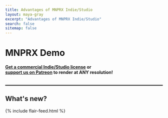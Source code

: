 ```yaml
---
title: Advantages of MNPRX Indie/Studio
layout: maya-gray
excerpt: "Advantages of MNPRX Indie/Studio"
search: false
sitemap: false
---
```

<div class="simple-feed">
  <h1> MNPRX Demo </h1>
  <h4 class="top-1"><a href="https://artineering.io/software/MNPRX/#getit">Get a commercial Indie/Studio license</a> or <br>
  <a href="https://www.patreon.com/artineering">support us on Patreon</a> to render at ANY resolution!</h4>
  <!--<h2> CYBER-WEEK SALE</h2>  -->
  <div class="upgrade-img" style="width:80%; margin:0 auto 2rem">
    <!--
    <a href="https://artineering.io/software/MNPRX/#getit">
      <img src="/images/feed/demo-promotion.jpg"/>
    </a>
    -->
    <!--<img src="/images/MNPRX/demo-resolution.png"/>-->
  </div>
  <hr style="height:3px; border: none; background-color:#444; color:#444">
  <h2> What's new? </h2>
  {% include flair-feed.html %}
</div>

<!-- Google Analytics -->
<script>
(function(i,s,o,g,r,a,m){i['GoogleAnalyticsObject']=r;i[r]=i[r]||function(){
(i[r].q=i[r].q||[]).push(arguments)},i[r].l=1*new Date();a=s.createElement(o),
m=s.getElementsByTagName(o)[0];a.async=1;a.src=g;m.parentNode.insertBefore(a,m)
})(window,document,'script','https://www.google-analytics.com/analytics.js','ga');

// GDPR compliant google analytics
ga('create', '{{ site.google_analytics_flair_demo }}', {
  'storage': 'none',
  'anonymizeIp': true,
  'storeGac': false
});
ga('send', 'pageview');
</script>
